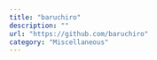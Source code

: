 ```yaml
---
title: "baruchiro"
description: ""
url: "https://github.com/baruchiro"
category: "Miscellaneous"
---
```

